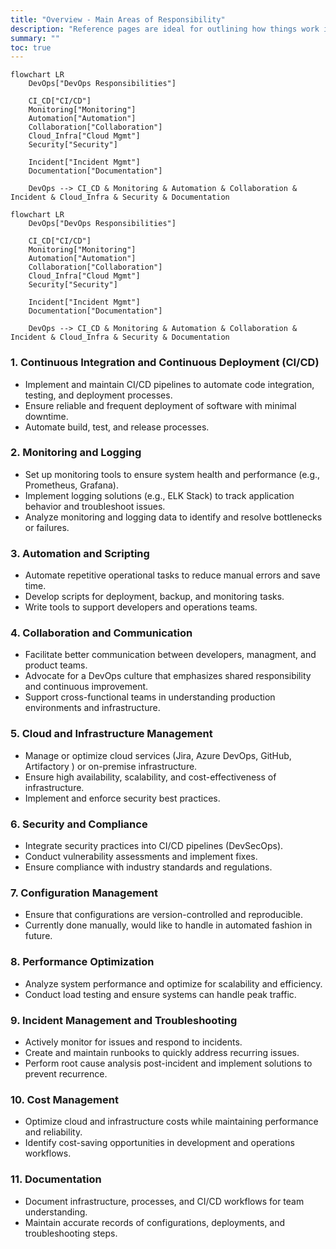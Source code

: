 ```yaml
---
title: "Overview - Main Areas of Responsibility"
description: "Reference pages are ideal for outlining how things work in terse and clear terms."
summary: ""
toc: true
---
```


``` kroki {type=mermaid}
flowchart LR
    DevOps["DevOps Responsibilities"]
    
    CI_CD["CI/CD"]
    Monitoring["Monitoring"]
    Automation["Automation"]
    Collaboration["Collaboration"]
    Cloud_Infra["Cloud Mgmt"]
    Security["Security"]

    Incident["Incident Mgmt"]
    Documentation["Documentation"]

    DevOps --> CI_CD & Monitoring & Automation & Collaboration & Incident & Cloud_Infra & Security & Documentation
```
``` code
flowchart LR
    DevOps["DevOps Responsibilities"]
    
    CI_CD["CI/CD"]
    Monitoring["Monitoring"]
    Automation["Automation"]
    Collaboration["Collaboration"]
    Cloud_Infra["Cloud Mgmt"]
    Security["Security"]

    Incident["Incident Mgmt"]
    Documentation["Documentation"]

    DevOps --> CI_CD & Monitoring & Automation & Collaboration & Incident & Cloud_Infra & Security & Documentation
```

### **1. Continuous Integration and Continuous Deployment (CI/CD)**
- Implement and maintain CI/CD pipelines to automate code integration, testing, and deployment processes.
- Ensure reliable and frequent deployment of software with minimal downtime.
- Automate build, test, and release processes.


### **2. Monitoring and Logging**
- Set up monitoring tools to ensure system health and performance (e.g., Prometheus, Grafana).
- Implement logging solutions (e.g., ELK Stack) to track application behavior and troubleshoot issues.
- Analyze monitoring and logging data to identify and resolve bottlenecks or failures.


### **3. Automation and Scripting**
- Automate repetitive operational tasks to reduce manual errors and save time.
- Develop scripts for deployment, backup, and monitoring tasks.
- Write tools to support developers and operations teams.


### **4. Collaboration and Communication**
- Facilitate better communication between developers, managment, and product teams.
- Advocate for a DevOps culture that emphasizes shared responsibility and continuous improvement.
- Support cross-functional teams in understanding production environments and infrastructure.


### **5. Cloud and Infrastructure Management**
- Manage or optimize cloud services (Jira, Azure DevOps, GitHub, Artifactory ) or on-premise infrastructure.
- Ensure high availability, scalability, and cost-effectiveness of infrastructure.
- Implement and enforce security best practices.


### **6. Security and Compliance**
- Integrate security practices into CI/CD pipelines (DevSecOps).
- Conduct vulnerability assessments and implement fixes.
- Ensure compliance with industry standards and regulations.


### **7. Configuration Management**
- Ensure that configurations are version-controlled and reproducible.
- Currently done manually, would like to handle in automated fashion in future.


### **8. Performance Optimization**
- Analyze system performance and optimize for scalability and efficiency.
- Conduct load testing and ensure systems can handle peak traffic.


### **9. Incident Management and Troubleshooting**
- Actively monitor for issues and respond to incidents.
- Create and maintain runbooks to quickly address recurring issues.
- Perform root cause analysis post-incident and implement solutions to prevent recurrence.

### **10. Cost Management**
- Optimize cloud and infrastructure costs while maintaining performance and reliability.
- Identify cost-saving opportunities in development and operations workflows.


### **11. Documentation**
- Document infrastructure, processes, and CI/CD workflows for team understanding.
- Maintain accurate records of configurations, deployments, and troubleshooting steps.
